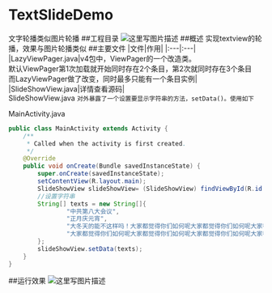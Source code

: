 # TextSlideDemo
文字轮播类似图片轮播
##工程目录
![这里写图片描述](http://img.blog.csdn.net/20160219143755584)
##概述
实现textview的轮播，效果与图片轮播类似
##主要文件
|文件|作用|
|:---|:---|
|LazyViewPager.java|v4包中，ViewPager的一个改造类。<br/>默认ViewPager第1次加载就开始同时存在2个条目，第2次就同时存在3个条目<br/>而LazyViewPager做了改变，同时最多只能有一个条目实例|
|SlideShowView.java|详情查看源码|
<br/>
SlideShowView.java
`对外暴露了一个设置要显示字符串的方法，setData()。使用如下`

MainActivity.java
```java
public class MainActivity extends Activity {
    /**
     * Called when the activity is first created.
     */
    @Override
    public void onCreate(Bundle savedInstanceState) {
        super.onCreate(savedInstanceState);
        setContentView(R.layout.main);
        SlideShowView slideShowView= (SlideShowView) findViewById(R.id.slideshowView);
        //设置字符串
        String[] texts = new String[]{
                "中共第八大会议",
                "正月庆元宵",
                "大冬天的能不这样吗！大家都觉得你们如何呢大家都觉得你们如何呢大家都觉得你们如何呢",
                "大家都觉得你们如何呢大家都觉得你们如何呢大家都觉得你们如何呢大家都觉得你们如何呢"
        };
        slideShowView.setData(texts);
    }
}
```

##运行效果
![这里写图片描述](http://img.blog.csdn.net/20160219143907045)
